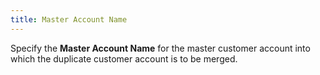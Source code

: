 ```yaml
---
title: Master Account Name
---
```



Specify the **Master Account 
 Name** for the master customer account into which the duplicate customer  account is to be merged.
